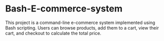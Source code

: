 # Bash-E-commerce-system
This project is a  command-line e-commerce system implemented using Bash scripting. Users can browse products, add them to a cart, view their cart, and checkout to calculate the total price.
